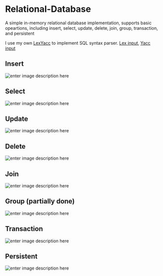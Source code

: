 

# Relational-Database

A simple in-memory relational database implementation, supports basic opeartions, including insert, select, update, delete, join, group, transaction, and persistent


I use my own [LexYacc](https://github.com/r96922081/LexYacc) to implement SQL syntax parser.  [Lex input](https://github.com/r96922081/Relational-Database/blob/main/LexYaccInput/sql.l), [Yacc input](https://github.com/r96922081/Relational-Database/blob/main/LexYaccInput/sql_statements.y)

## Insert
![enter image description here](https://r96922081.github.io/Relation-Database/insert.png)

## Select
![enter image description here](https://r96922081.github.io/Relation-Database/select.png)

## Update
![enter image description here](https://r96922081.github.io/Relation-Database/update.png)

## Delete
![enter image description here](https://r96922081.github.io/Relation-Database/delete.png)

## Join
![enter image description here](https://r96922081.github.io/Relation-Database/join.png)

## Group (partially done)
![enter image description here](https://r96922081.github.io/Relation-Database/group.png)

## Transaction
![enter image description here](https://r96922081.github.io/Relation-Database/transaction.png)

## Persistent
![enter image description here](https://r96922081.github.io/Relation-Database/persistent.png)
